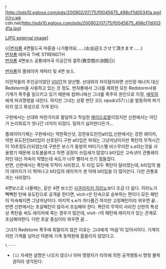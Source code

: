 ![http://pds10.egloos.com/pds/200902/07/75/f0045675_498cf7d00341a.jpg](//rv.wk
cdn.net/http://pds10.egloos.com/pds/200902/07/75/f0045675_498cf7d00341a.jpg)

[[JPG external
image]](http://pds10.egloos.com/pds/200902/07/75/f0045675_498cf7d00341a.jpg)

{{|[번자룡](%EB%B2%88%EC%9E%90%EB%A3%A1.md) 4면필드곡 마중을 나가볼까요……(お出迎えさせて頂きます……)  
[번자룡](%EB%B2%88%EC%9E%90%EB%A3%A1.md) 테마곡 THE STRENGTH  
[번자룡](%EB%B2%88%EC%9E%90%EB%A3%A1.md) 4면보스 공통테마곡 이공간의 결투(異空間の決鬪)|}}

[번자룡](%EB%B2%88%EC%9E%90%EB%A3%A1.md)의 플레이어 캐릭터 및 4면 보스.

이전작들의 주인공이었던 [VIVIT](VIVIT.md)의 양산형. 선대와의 차이점이라면 선인장 에너지 대신 Redstorm을 사용하고
있는 것 정도. 번자룡에서 그녀를 제외한 모든 Redstorm사용 기계가 폭주를 일으키고 있기 때문에 컴퍼니에선 그녀를 폭주의 원인으로
지정, [에릿히](%EC%97%90%EB%A6%BF%ED%9E%88.md)에게 파괴명령을 내린다. 하지만 그녀는 상황 판단 코드
npsdrz57`[1]`을 발동하여 파기되지 않고 화성으로 가게 된다.

구판에서는 선대와 마찬가지로 활달하고 착실한 [메이드로봇](%EB%A9%94%EC%9D%B4%EB%93%9C%20%EB%A1%9C%EB%B4%87.md)이었지만 신판에서는 어딘가
논리회로가 엇나간 녀석이 되었다. 일하기 싫어한다든가...

플레이어기체는 구판에서는 약한확산샷, 강한유도탄인a타입,신판에서는 강한 레이저, 약한 유도탄인b타입이 선호된다.구판 a타입은 파워는
그냥저냥이지만 폭탄의 무적시간이 10초정도(!)되었는데 구판은 보스가 동방의 버티기스펠 비스무리한 s.e라는것을 사용했기 때문에 오토봄을켜고
하면 굉장이 쓰임새가 많았다.b타입은 고속샷이 관통레이저인 대신 저속이 약했는데 속도가 너무 빨라서 쓰기 힘들었다.  
반면, 신판에서는 폭탄에 무적이 사라졌고, 두 타입 모두 폭탄이 달라졌는데, b타입의 봄이 데미지가 더 뛰어나고 b타입의 레이저가 센 덕에
b타입을 더 많이쓴다. 다만 관통효과는 사라졌다.

4면보스로 나올때는, 같은 4면 보스인 [사쿠라자키 히라노](%EC%82%AC%EC%BF%A0%EB%9D%BC%EC%9E%90%ED%82%A4%20%ED%9E%88%EB%9D%BC%EB%85%B8.md)보다 조금 더 쉽다. 히라노가 빽빽한 탄에 유도탄으로 공격을 한다면,
vicit-r은 탄속으로 승부하는 편이다.모든 패턴이 익숙해지면 그냥저냥이다. 마지막 s.e가 까다롭긴 하지만 고정패턴이라 외우면 끝..  
반면 신판에서는 초살패턴이 많아서 조심해야 한다. 폭탄의 무적이 사라진 신판의 특성상 폭탄을 써도 레이저에 죽는 경우가 많은데, vivit-
r의 패턴에 레이저가 있는 관계로 조심해야한다. 다만 초살 중심이라 외우면 끝...

그녀가 Redstorm 폭주에 휘말리지 않은 이유는 그녀에게 '마음'이 있어서이다. 기계이지만 기계를 넘어선 덕분에 기계 동력원에 휩쓸리지
않았다고.

`\----`

  * `[1]` 자세한 설명은 나오지 않으나 아마 명령자가 타의에 의한 공격행동시 명령 불복권이라 생각된다.

